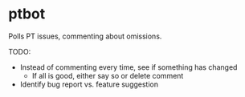 # ptbot

Polls PT issues, commenting about omissions.

TODO:

- Instead of commenting every time, see if something has changed
  - If all is good, either say so or delete comment
- Identify bug report vs. feature suggestion
